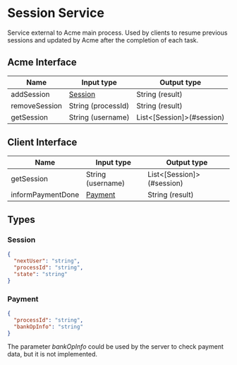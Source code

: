 # Session Service

Service external to Acme main process. Used by clients to resume previous sessions and updated by Acme after the completion of each task.

## Acme Interface

| Name            | Input type          | Output type                |
| ----------------| ------------------- | ---------------------------|
| addSession      | [Session](#session) | String (result)            |
| removeSession   | String (processId)  | String (result)            |
| getSession      | String (username)   | List<[Session]>(#session)  |

## Client Interface

| Name               | Input type          | Output type                |
| ------------------ | ------------------- | ---------------------------|
| getSession         | String (username)   | List<[Session]>(#session)  |
| informPaymentDone  | [Payment](#payment) | String (result)            |

## Types

### Session

```json
{
  "nextUser": "string",
  "processId": "string",
  "state": "string"
}
```

### Payment

```json
{
  "processId": "string",
  "bankOpInfo": "string"
}
```

The parameter *bankOpInfo* could be used by the server to check payment data, but it is not implemented.

